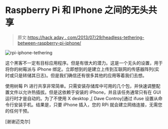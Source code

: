 # Raspberry Pi 和 IPhone 之间的无头共享

> 原文:[https://hack aday . com/2013/07/29/headless-tethering-between-raspberry-pi-iphone/](https://hackaday.com/2013/07/29/headless-tethering-between-raspberry-pi-and-iphone/)

![rpi-iphone-tethering](../Images/b23fc314ddcc7de5ad6a5ccba1369bf8.png)

这个黑客不一定有目标应用程序。但是有很大的潜力。这是一个无头的设置，用于将你的树莓派与 iPhone 绑定。立即想到的是建立上传到互联网的传感器阵列(实时或只是转储其日志)。但是我们确信还有很多其他的应用等着我们去想。

使用树莓 Pi 进行共享非常简单。只需安装存储库中可用的几个包，并快速调整配置文件以允许热插拔。但是这依赖于安装的 iPhone，并且该任务通常只有在 GUI 运行时才是自动的。为了不使用 X desktop ,[ Dave Controy]通过 ifuse 设置从命令行安装手机。结果是，只要 iPhone 插入，您的 RPi 就会建立网络连接，无需您的任何干预。

[谢谢迈克尔]
